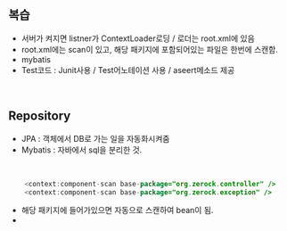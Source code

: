 ## 복습
- 서버가 켜지면 listner가 ContextLoader로딩 / 로더는 root.xml에 있음
- root.xml에는 scan이 있고, 해당 패키지에 포함되어있는 파일은 한번에 스캔함.
- mybatis
- Test코드 : Junit사용 / Test어노테이션 사용 / aseert메소드 제공

<br>

## Repository
- JPA : 객체에서 DB로 가는 일을 자동화시켜줌
- Mybatis : 자바에서 sql을 분리한 것.

<br>

```java
	<context:component-scan base-package="org.zerock.controller" />
	<context:component-scan base-package="org.zerock.exception" />
```

- 해당 패키지에 들어가있으면 자동으로 스캔하여 bean이 됨.
- 
